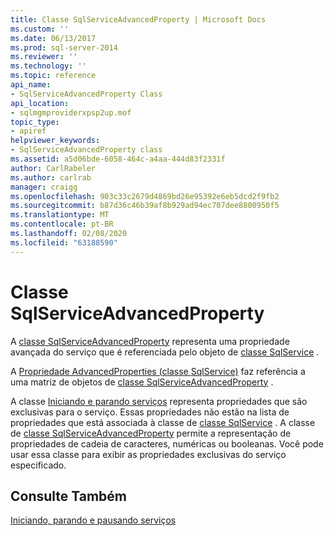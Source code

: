 ```yaml
---
title: Classe SqlServiceAdvancedProperty | Microsoft Docs
ms.custom: ''
ms.date: 06/13/2017
ms.prod: sql-server-2014
ms.reviewer: ''
ms.technology: ''
ms.topic: reference
api_name:
- SqlServiceAdvancedProperty Class
api_location:
- sqlmgmproviderxpsp2up.mof
topic_type:
- apiref
helpviewer_keywords:
- SqlServiceAdvancedProperty class
ms.assetid: a5d06bde-6058-464c-a4aa-444d83f2331f
author: CarlRabeler
ms.author: carlrab
manager: craigg
ms.openlocfilehash: 903c33c2679d4869bd26e95392e6eb5dcd2f9fb2
ms.sourcegitcommit: b87d36c46b39af8b929ad94ec707dee8800950f5
ms.translationtype: MT
ms.contentlocale: pt-BR
ms.lasthandoff: 02/08/2020
ms.locfileid: "63188590"
---
```

# <a name="sqlserviceadvancedproperty-class"></a>Classe SqlServiceAdvancedProperty
  A [classe SqlServiceAdvancedProperty](sqlserviceadvancedproperty-class.md) representa uma propriedade avançada do serviço que é referenciada pelo objeto de [classe SqlService](../sqlservice-class/sqlservice-class.md) .  
  
 A [Propriedade AdvancedProperties (classe SqlService)](../sqlservice-class/advancedproperties-property-sqlservice-class.md) faz referência a uma matriz de objetos de [classe SqlServiceAdvancedProperty](sqlserviceadvancedproperty-class.md) .  
  
 A classe [Iniciando e parando serviços](https://technet.microsoft.com/library/ms174886\(v=sql.105\).aspx) representa propriedades que são exclusivas para o serviço. Essas propriedades não estão na lista de propriedades que está associada à classe de [classe SqlService](https://technet.microsoft.com/library/ms186497.aspx) . A classe de [classe SqlServiceAdvancedProperty](https://technet.microsoft.com/library/ms182447.aspx) permite a representação de propriedades de cadeia de caracteres, numéricas ou booleanas. Você pode usar essa classe para exibir as propriedades exclusivas do serviço especificado.  
  
## <a name="see-also"></a>Consulte Também  
 [Iniciando, parando e pausando serviços](https://technet.microsoft.com/library/ms174886\(v=sql.105\).aspx)  
  
  
